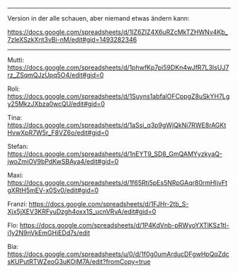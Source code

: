 ------------------------------------------------------------------------------------------------------
Version in der alle schauen, aber niemand etwas ändern kann:

https://docs.google.com/spreadsheets/d/1IZ6ZlZ4X6uRZcMkTZHWNv4Kb_7zleXSzkXnt3vBi-nM/edit#gid=1493282346

------------------------------------------------------------------------------------------------------

Mutti:  https://docs.google.com/spreadsheets/d/1phwfKp7pi59DKn4wJfR7L3IsUJ7rz_ZSqmQJzUpq5O4/edit#gid=0

Roli:   https://docs.google.com/spreadsheets/d/1Suyns1abfalOFCppgZ8uSkYH7Lgy25MkzJXbza0wcQU/edit#gid=0

Tina:   https://docs.google.com/spreadsheets/d/1aSsi_q3p9gWjQkNj7RWE8rAGKtHvwXpR7W5r_F8VZ6o/edit#gid=0

Stefan: https://docs.google.com/spreadsheets/d/1nEYT9_SD8_GmQAMYyzkyaQ-jwoZmiOV9bPdKwSBAya4/edit#gid=0

Maxi:   https://docs.google.com/spreadsheets/d/1f65Rti5pEs5NRpGAqr80rmHIjvFtgXRtH5mEV-x0Sv0/edit#gid=0

Franzi: https://docs.google.com/spreadsheets/d/1FJHr-2tb_S-Xjx5jXEV3KRFyuDzgh4oxx1S_ucnVRvA/edit#gid=0

Flo:    https://docs.google.com/spreadsheets/d/1P4KdVnb-pRWyoYXTlKSz1tl-i1y2N9nVkEmGHiEDd7s/edit

Bia:    https://docs.google.com/spreadsheets/u/0/d/1f0g0umArducDFgwHpQqZdcsKUPutRTWZeoG3uKOjM7A/edit?fromCopy=true
